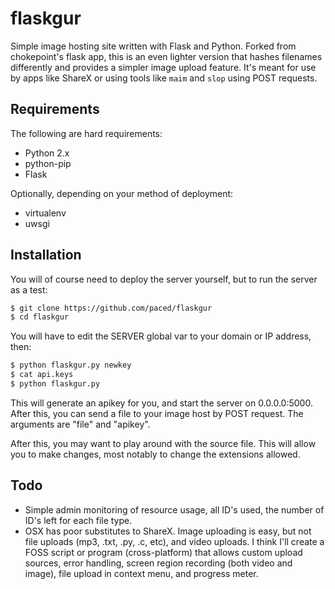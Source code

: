 # flaskgur

Simple image hosting site written with Flask and Python. Forked from chokepoint's flask app, this is an even lighter version that hashes filenames differently and provides a simpler image upload feature. It's meant for use by apps like ShareX or using tools like `maim` and `slop` using POST requests.

## Requirements

The following are hard requirements:

-   Python 2.x
-   python-pip
-   Flask

Optionally, depending on your method of deployment:

-   virtualenv
-   uwsgi

## Installation

You will of course need to deploy the server yourself, but to run the server as a test:

```sh
$ git clone https://github.com/paced/flaskgur
$ cd flaskgur
```

You will have to edit the SERVER global var to your domain or IP address, then:

```sh
$ python flaskgur.py newkey
$ cat api.keys
$ python flaskgur.py
```

This will generate an apikey for you, and start the server on 0.0.0.0:5000. After this, you can send a file to your image host by POST request. The arguments are "file" and "apikey".

After this, you may want to play around with the source file. This will allow you to make changes, most notably to change the extensions allowed.

## Todo

-   Simple admin monitoring of resource usage, all ID's used, the number of ID's left for each file type.
-   OSX has poor substitutes to ShareX. Image uploading is easy, but not file uploads (mp3, .txt, .py, .c, etc), and video uploads. I think I'll create a FOSS script or program (cross-platform) that allows custom upload sources, error handling, screen region recording (both video and image), file upload in context menu, and progress meter.

